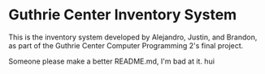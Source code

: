 # Guthrie Center Inventory System
This is the inventory system developed by Alejandro, Justin, and Brandon, as part of the Guthrie Center Computer Programming 2's final project.

Someone please make a better README.md, I'm bad at it.
hui

